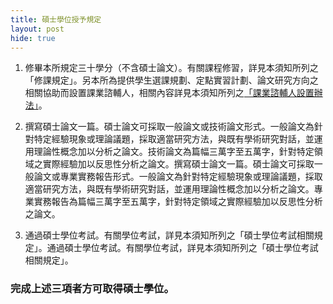 ```yaml
---
title: 碩士學位授予規定
layout: post
hide: true
---
```



1. 修畢本所規定三十學分（不含碩士論文）。有關課程修習，詳見本須知所列之「修課規定」。另本所為提供學生選課規劃、定點實習計劃、論文研究方向之相關協助而設置課業諮輔人，相關內容詳見本須知所列之[「課業諮輔人設置辦法」](https://e62.shu.edu.tw/rules/helper.html)。

2. 撰寫碩士論文一篇。碩士論文可採取一般論文或技術論文形式。一般論文為針對特定經驗現象或理論議題，採取適當研究方法，與既有學術研究對話，並運用理論性概念加以分析之論文。技術論文為篇幅三萬字至五萬字，針對特定領域之實際經驗加以反思性分析之論文。撰寫碩士論文一篇。碩士論文可採取一般論文或專業實務報告形式。一般論文為針對特定經驗現象或理論議題，採取適當研究方法，與既有學術研究對話，並運用理論性概念加以分析之論文。專業實務報告為篇幅三萬字至五萬字，針對特定領域之實際經驗加以反思性分析之論文。

3. 通過碩士學位考試。有關學位考試，詳見本須知所列之「碩士學位考試相關規定」。通過碩士學位考試。有關學位考試，詳見本須知所列之「碩士學位考試相關規定」。

### 完成上述三項者方可取得碩士學位。

